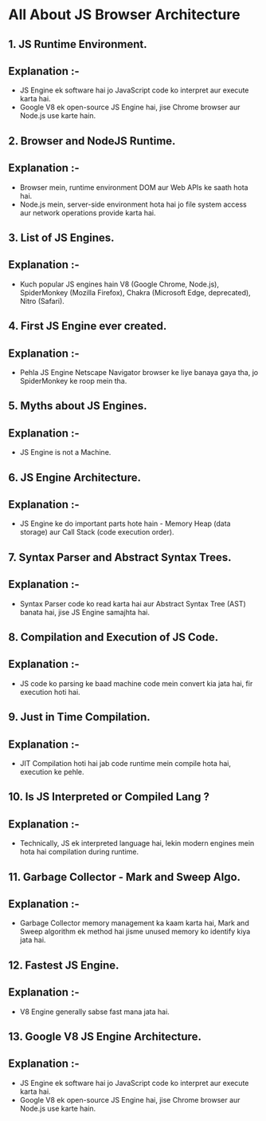 # All About JS Browser Architecture

## 1. JS Runtime Environment.
## Explanation :-
* JS Engine ek software hai jo JavaScript code ko interpret aur execute karta hai.
* Google V8 ek open-source JS Engine hai, jise Chrome browser aur Node.js use karte hain.

## 2. Browser and NodeJS Runtime.
## Explanation :-
* Browser mein, runtime environment DOM aur Web APIs ke saath hota hai.
* Node.js mein, server-side environment hota hai jo file system access aur network operations provide karta hai.

## 3. List of JS Engines.
## Explanation :-
* Kuch popular JS engines hain V8 (Google Chrome, Node.js), SpiderMonkey (Mozilla Firefox), Chakra (Microsoft Edge, deprecated), Nitro (Safari).

## 4. First JS Engine ever created.
## Explanation :-
* Pehla JS Engine Netscape Navigator browser ke liye banaya gaya tha, jo SpiderMonkey ke roop mein tha.

## 5. Myths about JS Engines.
## Explanation :-
* JS Engine is not a Machine.

## 6. JS Engine Architecture.
## Explanation :-
* JS Engine ke do important parts hote hain - Memory Heap (data storage) aur Call Stack (code execution order).

## 7. Syntax Parser and Abstract Syntax Trees.
## Explanation :-
* Syntax Parser code ko read karta hai aur Abstract Syntax Tree (AST) banata hai, jise JS Engine samajhta hai.

## 8. Compilation and Execution of JS Code.
## Explanation :-
* JS code ko parsing ke baad machine code mein convert kia jata hai, fir execution hoti hai.

## 9. Just in Time Compilation.
## Explanation :-
* JIT Compilation hoti hai jab code runtime mein compile hota hai, execution ke pehle.

## 10. Is JS Interpreted or Compiled Lang ?
## Explanation :-
* Technically, JS ek interpreted language hai, lekin modern engines mein hota hai compilation during runtime.

## 11. Garbage Collector - Mark and Sweep Algo.
## Explanation :-
* Garbage Collector memory management ka kaam karta hai, Mark and Sweep algorithm ek method hai jisme unused memory ko identify kiya jata hai.

## 12. Fastest JS Engine.
## Explanation :-
* V8 Engine generally sabse fast mana jata hai.

## 13. Google V8 JS Engine Architecture.
## Explanation :-
* JS Engine ek software hai jo JavaScript code ko interpret aur execute karta hai.
* Google V8 ek open-source JS Engine hai, jise Chrome browser aur Node.js use karte hain.
